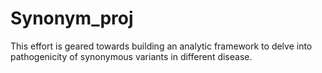 # Synonym_proj
This effort is geared towards building an analytic framework to delve into pathogenicity of synonymous variants in different
disease.
